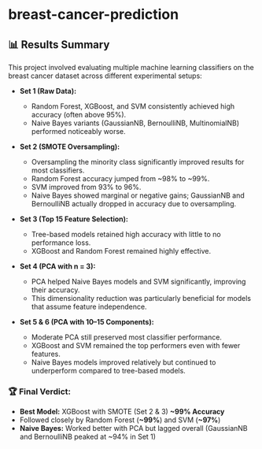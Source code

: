 # breast-cancer-prediction
## 📊 Results Summary

This project involved evaluating multiple machine learning classifiers on the breast cancer dataset across different experimental setups:

- **Set 1 (Raw Data):**  
  - Random Forest, XGBoost, and SVM consistently achieved high accuracy (often above 95%).  
  - Naive Bayes variants (GaussianNB, BernoulliNB, MultinomialNB) performed noticeably worse.

- **Set 2 (SMOTE Oversampling):**  
  - Oversampling the minority class significantly improved results for most classifiers.  
  - Random Forest accuracy jumped from ~98% to ~99%.  
  - SVM improved from 93% to 96%.  
  - Naive Bayes showed marginal or negative gains; GaussianNB and BernoulliNB actually dropped in accuracy due to oversampling.

- **Set 3 (Top 15 Feature Selection):**  
  - Tree-based models retained high accuracy with little to no performance loss.  
  - XGBoost and Random Forest remained highly effective.

- **Set 4 (PCA with n = 3):**  
  - PCA helped Naive Bayes models and SVM significantly, improving their accuracy.  
  - This dimensionality reduction was particularly beneficial for models that assume feature independence.

- **Set 5 & 6 (PCA with 10–15 Components):**  
  - Moderate PCA still preserved most classifier performance.  
  - XGBoost and SVM remained the top performers even with fewer features.  
  - Naive Bayes models improved relatively but continued to underperform compared to tree-based models.

### 🏆 Final Verdict:
- **Best Model:** XGBoost with SMOTE (Set 2 & 3) **~99% Accuracy**   
- Followed closely by Random Forest (**~99%**) and SVM (**~97%**)  
- **Naive Bayes:** Worked better with PCA but lagged overall (GaussianNB and BernoulliNB peaked at ~94% in Set 1)
